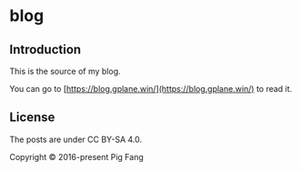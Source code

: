 # blog

## Introduction

This is the source of my blog.

You can go to [https://blog.gplane.win/](https://blog.gplane.win/) to read it.

## License

The posts are under CC BY-SA 4.0.

Copyright © 2016-present Pig Fang
